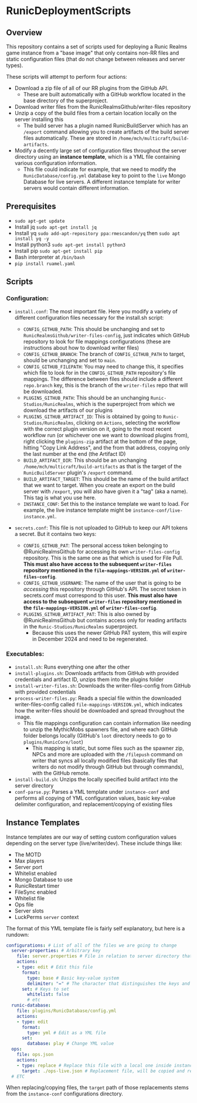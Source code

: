 

# RunicDeploymentScripts

## Overview
This repository contains a set of scripts used for deploying a Runic Realms game instance from a "base image" that only contains non-RR files and static configuration files (that do not change between releases and server types).

 These scripts will attempt to perform four actions:

-  Download a zip file of all of our RR plugins from the GitHub API. 
	- These are built automatically with a GitHub workflow located in the base directory of the superproject.
- Download writer files from the RunicRealmsGithub/writer-files repository
- Unzip a copy of the build files from a certain location locally on the server installing this
	- The build server has a plugin named RunicBuildServer which has an `/export` command allowing you to create artifacts of the build server files automatically. These are stored in `/home/mch/multicraft/build-artifacts`.
- Modify a decently large set of configuration files throughout the server directory using an <b>instance template</b>, which is a YML file containing various configuration information.
	- This file could indicate for example, that we need to modify the `RunicDatabase/config.yml`  database key to point to the `live` Mongo Database for live servers. A different instance template for writer servers would contain different information.

## Prerequisites
-  `sudo apt-get update`
-  Install jq `sudo apt-get install jq`
-  Install yq `sudo add-apt-repository ppa:rmescandon/yq` then `sudo apt install yq -y`
-  Install python3 `sudo apt-get install python3`
-  Install pip `sudo apt-get install pip`
-  Bash interpreter at `/bin/bash`
- `pip install ruamel.yaml`

## Scripts

### Configuration:
- `install.conf`: The most important file. Here you modify a variety of different configuration files necessary for the install.sh script:
	- `CONFIG_GITHUB_PATH`: This should be unchanging and set to `RunicRealmsGithub/writer-files-config`, just indicates which GitHub repository to look for file mappings configurations (these are instructions about how to download writer files)
	- `CONFIG_GITHUB_BRANCH`: The branch of `CONFIG_GITHUB_PATH` to target, should be unchanging and set to `main`.
  	- `CONFIG_GITHUB_FILEPATH`: You may need to change this, it specifies which file to look for in the `CONFIG_GITHUB_PATH` repository's file mappings. The difference between files should include a different `repo.branch` key, this is the branch of the `writer-files` repo that will be downloaded.
	- `PLUGINS_GITHUB_PATH`: This should be an unchanging `Runic-Studios/RunicRealms`, which is the superproject from which we download the artifacts of our plugins
	- `PLUGINS_GITHUB_ARTIFACT_ID`: This is obtained by going to `Runic-Studios/RunicRealms`, clicking on `Actions`, selecting the workflow with the correct plugin version on it, going to the most recent workflow run (or whichever one we want to download plugins from), right clicking the `plugins-zip` artifact at the bottom of the page, hitting "Copy Link Address", and the from that address, copying only the last number at the end (the Artifact ID)
	- `BUILD_ARTIFACT_DIR`: This should be an unchanging `/home/mch/multicraft/build-artifacts` as that is the target of the `RunicBuildServer` plugin's `/export` command.
	- `BUILD_ARTIFACT_TARGET`: This should be the name of the build artifact that we want to target. When you create an export on the build server with `/export`, you will also have given it a "tag" (aka a name). This tag is what you use here.
	- `INSTANCE_CONF`: Set this to the instance template we want to load. For example, the live instance template might be `instance-conf/live-instance.yml`.

- `secrets.conf`: This file is not uploaded to GitHub to keep our API tokens a secret. But it contains two keys:
	- `CONFIG_GITHUB_PAT`: The personal access token belonging to @RunicRealmsGithub for accessing its own `writer-files-config` repository. This is the same one as that which is used for File Pull. <b>This must also have access to the subsequent `writer-files` repository mentioned in the `file-mappings-VERSION.yml` of `writer-files-config`</b>.
	- `CONFIG_GITHUB_USERNAME`: The name of the user that is going to be <i>accessing</i> this repository through GitHub's API. The secret token in secrets.conf must correspond to this user. <b>This must also have access to the subsequent `writer-files` repository mentioned in the `file-mappings-VERSION.yml` of `writer-files-config`</b>.
	- `PLUGINS_GITHUB_ARTIFACT_PAT`: This is also owned by @RunicRealmsGithub but contains access only for reading artifacts in the `Runic-Studios/RunicRealms` superproject.
		- Because this uses the newer GitHub PAT system, this will expire in December 2024 and need to be regenerated.

### Executables:
- `install.sh`: Runs everything one after the other
- `install-plugins.sh`: Downloads artifacts from GitHub with provided credentials and artifact ID, unzips them into the plugins folder
- `install-writer-files.sh`: Downloads the writer-files-config from GitHub with provided credentials
- `process-writer-files.py`: Reads a special file within the downloaded writer-files-config called `file-mappings-VERSION.yml`, which indicates how the writer-files should be downloaded and spread throughout the image.
	- This file mappings configuration can contain information like needing to unzip the MythicMobs spawners file, and where each GitHub folder belongs locally (GitHub's `loot` directory needs to go to `plugins/RunicCore/loot`)
		- This mapping is static, but some files such as the spawner zip, NPCs and more are uploaded with the `/filepush` command on writer that syncs all locally modified files (basically files that writers do not modify through GitHub but through commands), with the GitHub remote.
- `install-build.sh`: Unzips the locally specified build artifact into the server directory
- `conf-parse.py`: Parses a YML template under `instance-conf` and performs all copying of YML configuration values, basic key-value delimiter configuration, and replacement/copying of existing files

## Instance Templates
Instance templates are our way of setting custom configuration values depending on the server type (live/writer/dev). These include things like:
- The MOTD
- Max players
- Server port
- Whitelist enabled
- Mongo Database to use
- RunicRestart timer
- FileSync enabled
- Whitelist file
- Ops file
- Server slots
- LuckPerms `server` context

The format of this YML template file is fairly self explanatory, but here is a rundown:
```yml
configurations: # List of all of the files we are going to change
  server-properties: # Arbitrary key
    file: server.properties # File in relation to server directory that we will modify
    actions:
    - type: edit # Edit this file
      format:
        type: base # Basic key-value system
        delimiter: "=" # The character that distinguishes the keys and the values in this file
      set: # Keys to set
        whitelist: false
        # etc
  runic-database:
    file: plugins/RunicDatabase/config.yml
    actions:
    - type: edit
      format:
        type: yml # Edit as a YML file
      set:
        database: play # Change YML value
  ops:
    file: ops.json
    actions:
    - type: replace # Replace this file with a local one inside instance-conf/
      target: ./ops-live.json # Replacement file, will be copied and renamed
  # ETC
```

When replacing/copying files, the `target` path of those replacements stems from the `instance-conf` configurations directory.
